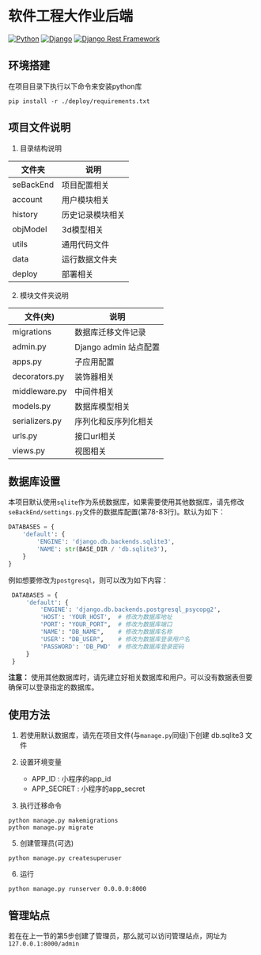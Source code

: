 # 软件工程大作业后端

[![Python](https://img.shields.io/badge/python-3.8.10-blue.svg?style=flat-square)](https://www.python.org/downloads/release/python-3810/)
[![Django](https://img.shields.io/badge/django-4.0.4-blue.svg?style=flat-square)](https://www.djangoproject.com/)
[![Django Rest Framework](https://img.shields.io/badge/django_rest_framework-3.13.1-blue.svg?style=flat-square)](http://www.django-rest-framework.org/)



## 环境搭建

   在项目目录下执行以下命令来安装python库

```shell
pip install -r ./deploy/requirements.txt
```



## 项目文件说明

1. 目录结构说明

| 文件夹       | 说明       |
|-----------|----------|
| seBackEnd | 项目配置相关   |
| account   | 用户模块相关   |
| history   | 历史记录模块相关 |
| objModel  | 3d模型相关   |
| utils     | 通用代码文件   |
| data      | 运行数据文件夹  |
| deploy    | 部署相关     |

2. 模块文件夹说明

| 文件(夹)          | 说明                |
|----------------|-------------------|
| migrations     | 数据库迁移文件记录         |
| admin.py       | Django admin 站点配置 |
| apps.py        | 子应用配置             |
| decorators.py  | 装饰器相关             |
| middleware.py  | 中间件相关             |
| models.py      | 数据库模型相关           |
| serializers.py | 序列化和反序列化相关        |
| urls.py        | 接口url相关           |
| views.py       | 视图相关              |

   

## 数据库设置

   本项目默认使用`sqlite`作为系统数据库，如果需要使用其他数据库，请先修改`seBackEnd/settings.py`文件的数据库配置(第78-83行)。默认为如下：

```python
DATABASES = {
    'default': {
        'ENGINE': 'django.db.backends.sqlite3',
        'NAME': str(BASE_DIR / 'db.sqlite3'),
    }
}
```

   例如想要修改为`postgresql`，则可以改为如下内容：

```python
 DATABASES = {
     'default': {
         'ENGINE': 'django.db.backends.postgresql_psycopg2',
         'HOST': 'YOUR_HOST',  # 修改为数据库地址
         'PORT': "YOUR_PORT",  # 修改为数据库端口
         'NAME': "DB_NAME",    # 修改为数据库名称
         'USER': "DB_USER",    # 修改为数据库登录用户名
         'PASSWORD': 'DB_PWD'  # 修改为数据库登录密码
     }
 }
```

   **注意：** 使用其他数据库时，请先建立好相关数据库和用户。可以没有数据表但要确保可以登录指定的数据库。



## 使用方法

1. 若使用默认数据库，请先在项目文件(与`manage.py`同级)下创建 db.sqlite3 文件

2. 设置环境变量
   - APP_ID : 小程序的app_id
   - APP_SECRET : 小程序的app_secret

3. 执行迁移命令
```shell
python manage.py makemigrations
python manage.py migrate
```

5. 创建管理员(可选)
```shell
python manage.py createsuperuser
```

6. 运行
```shell
python manage.py runserver 0.0.0.0:8000
```



## 管理站点

   若在在上一节的第5步创建了管理员，那么就可以访问管理站点，网址为`127.0.0.1:8000/admin`

